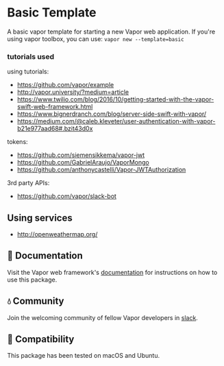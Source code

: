 # Basic Template

A basic vapor template for starting a new Vapor web application. If you're using vapor toolbox, you can use: `vapor new --template=basic`

### tutorials used

using tutorials:

- https://github.com/vapor/example
- http://vapor.university/?medium=article
- https://www.twilio.com/blog/2016/10/getting-started-with-the-vapor-swift-web-framework.html
- https://www.bignerdranch.com/blog/server-side-swift-with-vapor/
- https://medium.com/@caleb.kleveter/user-authentication-with-vapor-b21e977aad68#.bzit43d0x

tokens:

- https://github.com/siemensikkema/vapor-jwt
- https://github.com/GabrielAraujo/VaporMongo
- https://github.com/anthonycastelli/Vapor-JWTAuthorization

3rd party APIs:
- https://github.com/vapor/slack-bot

## Using services

- http://openweathermap.org/

## 📖 Documentation

Visit the Vapor web framework's [documentation](http://docs.vapor.codes) for instructions on how to use this package.

## 💧 Community

Join the welcoming community of fellow Vapor developers in [slack](http://vapor.team).

## 🔧 Compatibility

This package has been tested on macOS and Ubuntu.
